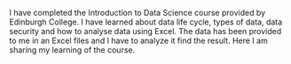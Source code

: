 I have completed the Introduction to Data Science course provided by Edinburgh College. 
I have learned about data life cycle, types of data, data security and how to analyse data using Excel. 
The data has been provided to me in an Excel files and I have to analyze it find the result. Here I am sharing my learning of the course.
